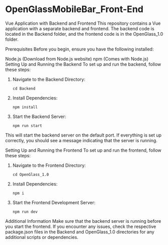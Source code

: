 # OpenGlassMobileBar_Front-End

Vue Application with Backend and Frontend
This repository contains a Vue application with a separate backend and frontend. The backend code is located in the Backend folder, and the frontend code is in the OpenGlass_1.0 folder.

Prerequisites
Before you begin, ensure you have the following installed:

Node.js (Download from Node.js website)
npm (Comes with Node.js)
Setting Up and Running the Backend
To set up and run the backend, follow these steps:

1. Navigate to the Backend Directory:
   ```
   cd Backend
   ```
2. Install Dependencies:
   ```
   npm install
   ```
3. Start the Backend Server:
   ```
   npm run start
   ```

This will start the backend server on the default port. If everything is set up correctly, you should see a message indicating that the server is running.

Setting Up and Running the Frontend
To set up and run the frontend, follow these steps:

1. Navigate to the Frontend Directory:
   ```
   cd OpenGlass_1.0
   ```
2. Install Dependencies:
   ```
   npm i
   ```
3. Start the Frontend Development Server:
   ```
   npm run dev
   ```

Additional Information
Make sure that the backend server is running before you start the frontend.
If you encounter any issues, check the respective package.json files in the Backend and OpenGlass_1.0 directories for any additional scripts or dependencies.
